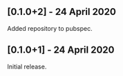 ## [0.1.0+2] - 24 April 2020

Added repository to pubspec.

## [0.1.0+1] - 24 April 2020

Initial release.
